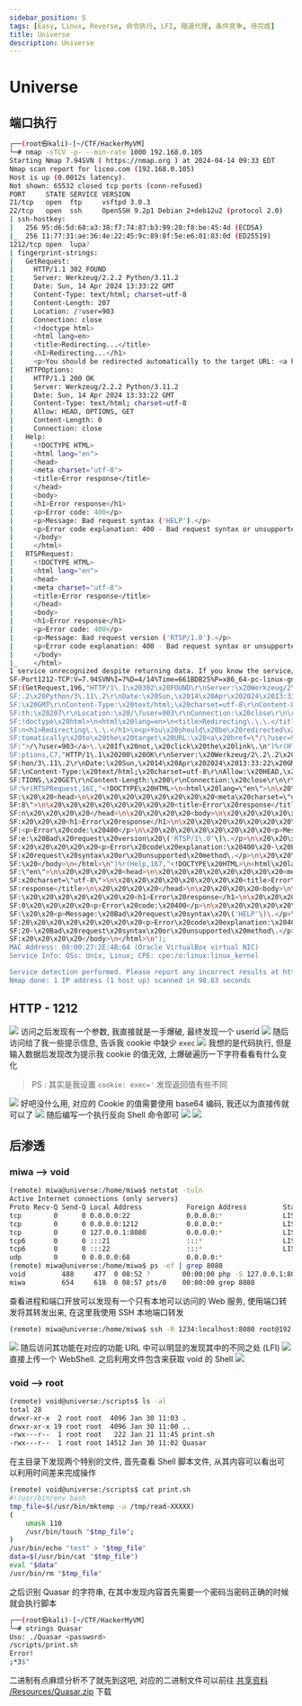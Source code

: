 ```yaml
---
sidebar_position: 5
tags: [Easy, Linux, Reverse, 命令执行, LFI, 隧道代理, 条件竞争, 待完成]
title: Universe
description: Universe
---
```

# Universe
## 端口执行
```bash
┌──(root㉿kali)-[~/CTF/HackerMyVM]
└─# nmap -sTCV -p- --min-rate 1000 192.168.0.105
Starting Nmap 7.94SVN ( https://nmap.org ) at 2024-04-14 09:33 EDT
Nmap scan report for liceo.com (192.168.0.105)
Host is up (0.0012s latency).
Not shown: 65532 closed tcp ports (conn-refused)
PORT     STATE SERVICE VERSION
21/tcp   open  ftp     vsftpd 3.0.3
22/tcp   open  ssh     OpenSSH 9.2p1 Debian 2+deb12u2 (protocol 2.0)
| ssh-hostkey: 
|   256 95:d6:5d:68:a3:38:f7:74:87:b3:99:20:f8:be:45:4d (ECDSA)
|_  256 11:77:31:ae:36:4e:22:45:9c:89:8f:5e:e6:01:83:0d (ED25519)
1212/tcp open  lupa?
| fingerprint-strings: 
|   GetRequest: 
|     HTTP/1.1 302 FOUND
|     Server: Werkzeug/2.2.2 Python/3.11.2
|     Date: Sun, 14 Apr 2024 13:33:22 GMT
|     Content-Type: text/html; charset=utf-8
|     Content-Length: 207
|     Location: /?user=903
|     Connection: close
|     <!doctype html>
|     <html lang=en>
|     <title>Redirecting...</title>
|     <h1>Redirecting...</h1>
|     <p>You should be redirected automatically to the target URL: <a href="/?user=903">/?user=903</a>. If not, click the link.
|   HTTPOptions: 
|     HTTP/1.1 200 OK
|     Server: Werkzeug/2.2.2 Python/3.11.2
|     Date: Sun, 14 Apr 2024 13:33:22 GMT
|     Content-Type: text/html; charset=utf-8
|     Allow: HEAD, OPTIONS, GET
|     Content-Length: 0
|     Connection: close
|   Help: 
|     <!DOCTYPE HTML>
|     <html lang="en">
|     <head>
|     <meta charset="utf-8">
|     <title>Error response</title>
|     </head>
|     <body>
|     <h1>Error response</h1>
|     <p>Error code: 400</p>
|     <p>Message: Bad request syntax ('HELP').</p>
|     <p>Error code explanation: 400 - Bad request syntax or unsupported method.</p>
|     </body>
|     </html>
|   RTSPRequest: 
|     <!DOCTYPE HTML>
|     <html lang="en">
|     <head>
|     <meta charset="utf-8">
|     <title>Error response</title>
|     </head>
|     <body>
|     <h1>Error response</h1>
|     <p>Error code: 400</p>
|     <p>Message: Bad request version ('RTSP/1.0').</p>
|     <p>Error code explanation: 400 - Bad request syntax or unsupported method.</p>
|     </body>
|_    </html>
1 service unrecognized despite returning data. If you know the service/version, please submit the following fingerprint at https://nmap.org/cgi-bin/submit.cgi?new-service :
SF-Port1212-TCP:V=7.94SVN%I=7%D=4/14%Time=661BDB25%P=x86_64-pc-linux-gnu%r
SF:(GetRequest,196,"HTTP/1\.1\x20302\x20FOUND\r\nServer:\x20Werkzeug/2\.2\
SF:.2\x20Python/3\.11\.2\r\nDate:\x20Sun,\x2014\x20Apr\x202024\x2013:33:22
SF:\x20GMT\r\nContent-Type:\x20text/html;\x20charset=utf-8\r\nContent-Leng
SF:th:\x20207\r\nLocation:\x20/\?user=903\r\nConnection:\x20close\r\n\r\n<
SF:!doctype\x20html>\n<html\x20lang=en>\n<title>Redirecting\.\.\.</title>\
SF:n<h1>Redirecting\.\.\.</h1>\n<p>You\x20should\x20be\x20redirected\x20au
SF:tomatically\x20to\x20the\x20target\x20URL:\x20<a\x20href=\"/\?user=903\
SF:">/\?user=903</a>\.\x20If\x20not,\x20click\x20the\x20link\.\n")%r(HTTPO
SF:ptions,C7,"HTTP/1\.1\x20200\x20OK\r\nServer:\x20Werkzeug/2\.2\.2\x20Pyt
SF:hon/3\.11\.2\r\nDate:\x20Sun,\x2014\x20Apr\x202024\x2013:33:22\x20GMT\r
SF:\nContent-Type:\x20text/html;\x20charset=utf-8\r\nAllow:\x20HEAD,\x20OP
SF:TIONS,\x20GET\r\nContent-Length:\x200\r\nConnection:\x20close\r\n\r\n")
SF:%r(RTSPRequest,16C,"<!DOCTYPE\x20HTML>\n<html\x20lang=\"en\">\n\x20\x20
SF:\x20\x20<head>\n\x20\x20\x20\x20\x20\x20\x20\x20<meta\x20charset=\"utf-
SF:8\">\n\x20\x20\x20\x20\x20\x20\x20\x20<title>Error\x20response</title>\
SF:n\x20\x20\x20\x20</head>\n\x20\x20\x20\x20<body>\n\x20\x20\x20\x20\x20\
SF:x20\x20\x20<h1>Error\x20response</h1>\n\x20\x20\x20\x20\x20\x20\x20\x20
SF:<p>Error\x20code:\x20400</p>\n\x20\x20\x20\x20\x20\x20\x20\x20<p>Messag
SF:e:\x20Bad\x20request\x20version\x20\('RTSP/1\.0'\)\.</p>\n\x20\x20\x20\
SF:x20\x20\x20\x20\x20<p>Error\x20code\x20explanation:\x20400\x20-\x20Bad\
SF:x20request\x20syntax\x20or\x20unsupported\x20method\.</p>\n\x20\x20\x20
SF:\x20</body>\n</html>\n")%r(Help,167,"<!DOCTYPE\x20HTML>\n<html\x20lang=
SF:\"en\">\n\x20\x20\x20\x20<head>\n\x20\x20\x20\x20\x20\x20\x20\x20<meta\
SF:x20charset=\"utf-8\">\n\x20\x20\x20\x20\x20\x20\x20\x20<title>Error\x20
SF:response</title>\n\x20\x20\x20\x20</head>\n\x20\x20\x20\x20<body>\n\x20
SF:\x20\x20\x20\x20\x20\x20\x20<h1>Error\x20response</h1>\n\x20\x20\x20\x2
SF:0\x20\x20\x20\x20<p>Error\x20code:\x20400</p>\n\x20\x20\x20\x20\x20\x20
SF:\x20\x20<p>Message:\x20Bad\x20request\x20syntax\x20\('HELP'\)\.</p>\n\x
SF:20\x20\x20\x20\x20\x20\x20\x20<p>Error\x20code\x20explanation:\x20400\x
SF:20-\x20Bad\x20request\x20syntax\x20or\x20unsupported\x20method\.</p>\n\
SF:x20\x20\x20\x20</body>\n</html>\n");
MAC Address: 08:00:27:2E:4B:64 (Oracle VirtualBox virtual NIC)
Service Info: OSs: Unix, Linux; CPE: cpe:/o:linux:linux_kernel

Service detection performed. Please report any incorrect results at https://nmap.org/submit/ .
Nmap done: 1 IP address (1 host up) scanned in 98.63 seconds
```
## HTTP - 1212
![](https://raw.githubusercontent.com/JTZ-a/Image/main/img/20240414213946.png)
访问之后发现有一个参数, 我直接就是一手爆破, 最终发现一个 userid
![](https://raw.githubusercontent.com/JTZ-a/Image/main/img/20240414214028.png)
随后访问给了我一些提示信息, 告诉我 cookie 中缺少 `exec`
![](https://raw.githubusercontent.com/JTZ-a/Image/main/img/20240414214045.png)
我想的是代码执行, 但是输入数据后发现改为提示我 cookie 的值无效, 上爆破遍历一下字符看看有什么变化
> PS : 其实是我设置 `cookie: exec='` 发现返回值有些不同

![](https://raw.githubusercontent.com/JTZ-a/Image/main/img/20240414214711.png)
好吧没什么用, 对应的 Cookie 的值需要使用 base64 编码, 我还以为直接传就可以了
![](https://raw.githubusercontent.com/JTZ-a/Image/main/img/20240414215059.png)
随后编写一个执行反向 Shell 命令即可
![](https://raw.githubusercontent.com/JTZ-a/Image/main/img/20240414220211.png)
![](https://raw.githubusercontent.com/JTZ-a/Image/main/img/20240414220224.png)
## 后渗透
### miwa --> void
```bash
(remote) miwa@universe:/home/miwa$ netstat -tuln
Active Internet connections (only servers)
Proto Recv-Q Send-Q Local Address           Foreign Address         State    
tcp        0      0 0.0.0.0:22              0.0.0.0:*               LISTEN   
tcp        0      0 0.0.0.0:1212            0.0.0.0:*               LISTEN   
tcp        0      0 127.0.0.1:8080          0.0.0.0:*               LISTEN   
tcp6       0      0 :::21                   :::*                    LISTEN   
tcp6       0      0 :::22                   :::*                    LISTEN   
udp        0      0 0.0.0.0:68              0.0.0.0:*                        
(remote) miwa@universe:/home/miwa$ ps -ef | grep 8080
void         488     477  0 08:52 ?        00:00:00 php -S 127.0.0.1:8080 index.php
miwa         654     618  0 08:57 pts/0    00:00:00 grep 8080
```
查看进程和端口开放可以发现有一个只有本地可以访问的 Web 服务, 使用端口转发将其转发出来, 在这里我使用 SSH 本地端口转发
```bash
(remote) miwa@universe:/home/miwa$ ssh -R 1234:localhost:8080 root@192.168.0.104
```
![](https://raw.githubusercontent.com/JTZ-a/Image/main/img/20240415230559.png)
随后访问其功能在对应的功能 URL 中可以明显的发现其中的不同之处 (LFI)
![](https://raw.githubusercontent.com/JTZ-a/Image/main/img/20240415230645.png)
直接上传一个 WebShell. 之后利用文件包含来获取 void 的 Shell
![](https://raw.githubusercontent.com/JTZ-a/Image/main/img/20240415231521.png)
### void --> root
```bash
(remote) void@universe:/scripts$ ls -al
total 28
drwxr-xr-x  2 root root  4096 Jan 30 11:03 .
drwxr-xr-x 19 root root  4096 Jan 30 11:00 ..
-rwx---r--  1 root root   222 Jan 21 11:45 print.sh
-rwx---r--  1 root root 14512 Jan 30 11:02 Quasar
```
在主目录下发现两个特别的文件, 首先查看 Shell 脚本文件, 从其内容可以看出可以利用时间差来完成操作
```bash
(remote) void@universe:/scripts$ cat print.sh 
#!/usr/bin/env bash
tmp_file=$(/usr/bin/mktemp -u /tmp/read-XXXXX)
( 
    umask 110
    /usr/bin/touch "$tmp_file";
)
/usr/bin/echo "test" > "$tmp_file"
data=$(/usr/bin/cat "$tmp_file")
eval "$data"
/usr/bin/rm "$tmp_file"
```
之后识别 Quasar 的字符串, 在其中发现内容首先需要一个密码当密码正确的时候就会执行脚本
```bash
┌──(root㉿kali)-[~/CTF/HackerMyVM]
└─# strings Quasar 
Uso: ./Quasar <password>
/scripts/print.sh
Error!
;*3$"
```
二进制有点麻烦分析不了就先到这吧, 对应的二进制文件可以前往 [共享资料 /Resources/Quasar.zip](https://pan.baidu.com/s/1PNvMPQsc-F70Lyk7ZNsRrA?pwd=f228) 下载